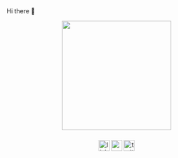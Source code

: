 ## <div id="header" align="center">
  Hi there 👋
</div>

<div id="header" align="center">
  <img src="https://i.giphy.com/media/v1.Y2lkPTc5MGI3NjExaWg2czdwNG8zeGtndjltY2RqcWVndWJobm8xdWc3bTJxd3U0Z2FiMSZlcD12MV9pbnRlcm5hbF9naWZfYnlfaWQmY3Q9Zw/26gYKxCPWV9WolGZW/giphy.gif" width="250"/>
</div>

###

<div align="center">
  <img src="https://img.shields.io/static/v1?message=LinkedIn&logo=linkedin&label=&color=0077B5&logoColor=white&labelColor=&style=for-the-badge" height="25" alt="linkedin logo"  />
  <img src="https://img.shields.io/static/v1?message=Youtube&logo=youtube&label=&color=FF0000&logoColor=white&labelColor=&style=for-the-badge" height="25" alt="youtube logo"  />
  <img src="https://img.shields.io/static/v1?message=Twitter&logo=twitter&label=&color=1DA1F2&logoColor=white&labelColor=&style=for-the-badge" height="25" alt="twitter logo"  />
</div>

###
